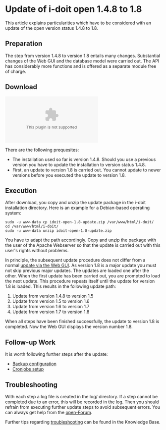 # Update of i-doit open 1.4.8 to 1.8

This article explains particularities which have to be considered with an update of the open version status 1.4.8 to 1.8.

Preparation
-----------

The step from version 1.4.8 to version 1.8 entails many changes. Substantial changes of the Web GUI and the database model were carried out. The API has considerably more functions and is offered as a separate module free of charge.

Download
--------

[![You can download the update package here](../assets/downloads/idoit-open-1.8-update.zip)](../assets/downloads/idoit-open-1.8-update.zip)

There are the following prequesites:

*   The installation used so far is version 1.4.8. Should you use a previous version you have to update the installation to version status 1.4.8.
*   First, an update to version 1.8 is carried out. You cannot update to newer versions before you executed the update to version 1.8.

Execution
---------

After download, you copy and unzip the update package in the i-doit installation directory. Here is an example for a Debian-based operating system:

    sudo -u www-data cp idoit-open-1.8-update.zip /var/www/html/i-doit/
    cd /var/www/html/i-doit/
    sudo -u www-data unzip idoit-open-1.8-update.zip

You have to adapt the path accordingly. Copy and unzip the package with the user of the Apache Webserver so that the update is carried out with this user's rights without problems.

In principle, the subsequent update procedure does not differ from a normal [update via the Web GUI](../maintenance-and-operation/update.md). As version 1.8 is a major update you must not skip previous major updates. The updates are loaded one after the other. When the first update has been carried out, you are prompted to load the next update. This procedure repeats itself until the update for version 1.8 is loaded. This results in the following update path:

1.  Update from version 1.4.8 to version 1.5
2.  Update from version 1.5 to version 1.6
3.  Update from version 1.6 to version 1.7
4.  Update from version 1.7 to version 1.8

When all steps have been finished successfully, the update to version 1.8 is completed. Now the Web GUI displays the version number 1.8.

Follow-up Work
--------------

It is worth following further steps after the update:

*   [Backup configuration](../maintenance-and-operation/backup-and-recovery/index.md)
*   [Cronjobs setup](../automation-and-integration/cli/index.md)

Troubleshooting
---------------

With each step a log file is created in the log/ directory. If a step cannot be completed due to an error, this will be recorded in the log. Then you should refrain from executing further update steps to avoid subsequent errors. You can always get help from the [open-Forum](https://forum.i-doit.org/).

Further tips regarding [troubleshooting](../system-administration/troubleshooting/index.md) can be found in the Knowledge Base.